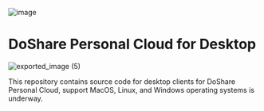 ![image](
https://imagecdn.app/v1/images/https%3A%2F%2Fgithub-production-user-asset-6210df.s3.amazonaws.com%2F64083352%2F377824335-bf41ed5b-8d33-4f2c-9268-5cd907759491.png%3FX-Amz-Algorithm%3DAWS4-HMAC-SHA256%26X-Amz-Credential%3DAKIAVCODYLSA53PQK4ZA%252F20241018%252Fus-east-1%252Fs3%252Faws4_request%26X-Amz-Date%3D20241018T100651Z%26X-Amz-Expires%3D300%26X-Amz-Signature%3D10a0fd5af1ba76028f15ae7eed821bb643b9c9db220e2ea785e9ddc8b9ad478a%26X-Amz-SignedHeaders%3Dhost?width=60&height=60
)

# DoShare Personal Cloud for Desktop
![exported_image (5)](https://github.com/user-attachments/assets/a1cf93c3-5836-419a-92b7-7a1104897644)

This repository contains source code for desktop clients for DoShare Personal Cloud, support MacOS, Linux, and Windows operating systems is underway.
<!---
ToDo:
1. **Overview**
   - Provide a high-level description of what the software does
   - Explain the main purpose and functionality of the application

2. **Architecture**
   - Describe the overall structure of the codebase
   - Explain the design patterns and architectural principles used

3. **Key Components**
   - List and describe the main modules or components
   - Explain how these components interact with each other

4. **Technologies Used**
   - List the programming languages, frameworks, and libraries used
   - Explain why these technologies were chosen

5. **Data Flow**
   - Describe how data moves through the system
   - Explain any important algorithms or data structures used

6. **External Integrations**
   - List any external APIs or services the codebase interacts with
   - Explain how these integrations work

7. **Setup and Installation**
   - Provide instructions on how to set up the development environment
   - Explain any necessary configuration steps

8. **Testing**
   - Describe the testing strategy (unit tests, integration tests, etc.)
   - Explain how to run the tests

9. **Deployment**
   - Explain the deployment process
   - Describe any CI/CD pipelines in place

10. **Documentation**
    - Point out where to find additional documentation
    - Explain how to generate or update documentation if applicable

11. **Known Issues and Future Improvements**
    - List any known bugs or limitations
    - Describe planned future enhancements or features

Remember to tailor this explanation to the specific codebase you're working with, as different projects may require focus on different aspects.
--->
